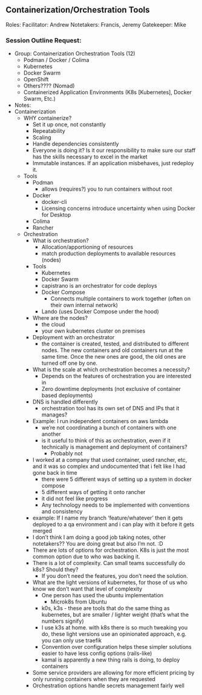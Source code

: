 ## Containerization/Orchestration Tools

Roles:
Facilitator: Andrew
Notetakers: Francis, Jeremy
Gatekeeper: Mike

### Session Outline Request:
 * Group: Containerization Orchestration Tools (12)
     * Podman / Docker / Colima
     * Kubernetes
     * Docker Swarm
     * OpenShift
     * Others???? (Nomad)
     * Containerized Application Environments (K8s [Kubernetes], Docker Swarm, Etc.)
  * Notes:
  * Containerization
      * WHY containerize?
         * Set it up once, not constantly
         * Repeatability
         * Scaling
         * Handle dependencies consistently
         * Everyone is doing it? Is it our responsibility to make sure our staff has the skills necessary to excel in the market
         * Immutable instances. If an application misbehaves, just redeploy it.
      * Tools
         * Podman
             * allows (requires?) you to run containers without root
          * Docker
             * docker-cli
             * Licensing concerns introduce uncertainty when using Docker for Desktop
          * Colima
          * Rancher
    * Orchestration
        * What is orchestration?
            * Allocation/apportioning of resources
            * match production deployments to available resources (nodes)
        * Tools
            * Kubernetes
            * Docker Swarm
            * capistrano is an orchestrator for code deploys
            * Docker Compose
                * Connects multiple containers to work together (often on their own internal network)
            * Lando (uses Docker Compose under the hood)
        * Where are the nodes?
            * the cloud
            * your own kubernetes cluster on premises
        * Deployment with an orchestrator
            * the container is created, tested, and distributed to different nodes. The new containers and old containers run at the same time. Once the new ones are good, the old ones are turned off one by one.
        * What is the scale at which orchestration becomes a necessity?
            * Depends on the features of orchestration you are interested in
            * Zero downtime deployments (not exclusive of container based deployments)
        * DNS is handled differently
            * orchestration tool has its own set of DNS and IPs that it manages?
        * Example: I run independent containers on aws lambda
            * we’re not coordinating a bunch of containers with one another
            * is it useful to think of this as orchestration, even if it technically is management and deployment of containers?
              * Probably not
        * I worked at a company that used container, used rancher, etc, and it was so complex and undocumented that i felt like I had gone back in time
            * there were 5 different ways of setting up a system in docker compose
            * 5 different ways of getting it onto rancher
            * it did not feel like progress
            * Any technology needs to be implemented with conventions and consistency
        * example: If I name my branch ‘feature/whatever’ then it gets deployed to a qa environment and i can play with it before it gets merged
        * I don’t think I am doing a good job taking notes, other notetakers?? You are doing great but also I’m not. :D
        * There are lots of options for orchestration. K8s is just the most common option due to who was backing it.
        * There is a lot of complexity. Can small teams successfully do k8s? Should they?
            * If you don’t need the features, you don’t need the solution.
        * What are the light versions of kubernetes, for those of us who know we don’t want that level of complexity
            * One person has used the ubuntu implementation
                * Microk8s from Ubuntu
            * k0s, k3s - these are tools that do the same thing as kubernetes, but are smaller / lighter weight (that’s what the numbers signify)
            * I use k3s at home. with k8s there is so much tweaking you do, these light versions use an opinionated approach, e.g. you can only use traefik
            * Convention over configuration helps these simpler solutions easier to have less config options (rails-like)
            * kamal is apparently a new thing rails is doing, to deploy containers
        * Some service providers are allowing for more efficient pricing by only running containers when they are requested
        * Orchestration options handle secrets management fairly well